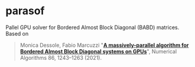 # parasof
Pallel GPU solver for Bordered Almost Block Diagonal (BABD) matrices. Based on

> Monica Dessole, Fabio Marcuzzi "**[A massively-parallel algorithm for Bordered Almost Block Diagonal systems on GPUs](https://link.springer.com/article/10.1007/s11075-020-00931-8)**", Numerical Algorithms  86, 1243–1263 (2021).
